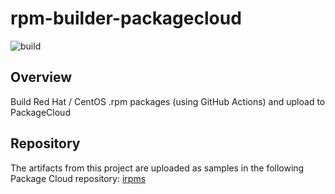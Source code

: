 # rpm-builder-packagecloud
![build](https://github.com/zlig/rpm-builder-packagecloud/actions/workflows/main.yml/badge.svg)

## Overview

Build Red Hat / CentOS .rpm packages (using GitHub Actions) and upload to PackageCloud

## Repository

The artifacts from this project are uploaded as samples in the following Package Cloud repository: [irpms](https://packagecloud.io/geldtech/debs)
